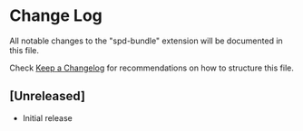 # Change Log

All notable changes to the "spd-bundle" extension will be documented in this file.

Check [Keep a Changelog](http://keepachangelog.com/) for recommendations on how to structure this file.

## [Unreleased]

- Initial release